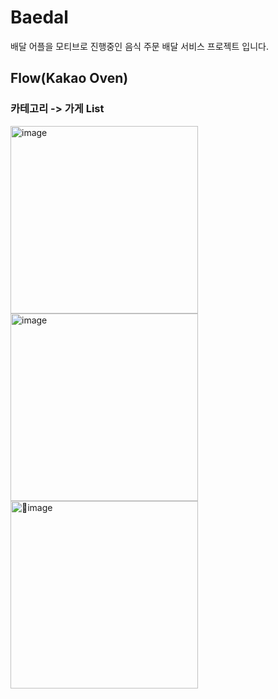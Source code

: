 # Baedal
배달 어플을 모티브로 진행중인 음식 주문 배달 서비스 프로젝트 입니다.
## Flow(Kakao Oven)
### 카테고리 -> 가게 List
<img width="300" alt="image" src="https://github.com/hsw0905/baedal/assets/64395235/95d9a398-07e3-4d0a-8e0a-cd120515692c">
<img width="300" alt="image" src="https://github.com/hsw0905/baedal/assets/64395235/522b4eea-11fe-46b7-b062-b166cad3101c">
<img width="300" alt="image" src="https://github.com/hsw0905/baedal/assets/64395235/9dcc81da-89ec-4e76-acce-eefb773bde02">


